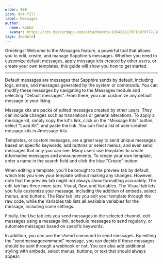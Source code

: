 ```yaml
---
order: 900
icon: dot-fill
label: Messages
author:
  name: Robbe
  avatar: https://cdn.discordapp.com/attachments/1034201179716079777/1084940308686589992/Robbe.png
tags: [module]
---
```


Greetings! Welcome to the Messages feature, a powerful tool that allows you to edit, create, and manage Sapphire's messages. Whether you need to customize default messages, apply message kits created by other users, or create your own templates, this guide will show you how to get started.

---

Default messages are messages that Sapphire sends by default, including logs, errors, and messages generated by the system or commands. You can modify these messages by navigating to the Messages module and selecting "Default messages". From there, you can customize any default message to your liking.

Message kits are packs of edited messages created by other users. They can include changes such as translations or general alterations. To apply a message kit, simply copy the kit's link, click on the "Message Kits" button, select "Load Kit", and paste the link. You can find a list of user-created message kits in #message-kits.

Templates, or custom messages, are a great way to send unique messages based on specific keywords, add buttons or select menus, and even send messages that only you can see. Many users use templates to create informative messages and announcements. To create your own template, enter a name in the search field and click the blue "Create" button.

When editing a template, you'll be brought to the preview tab by default, which lets you view your template without making any changes. However, note that the preview tab might not always show formatting accurately. The edit tab has three more tabs: Visual, Raw, and Variables. The Visual tab lets you fully customize your message, including the addition of embeds, select menus, and buttons. The Raw tab lets you edit your template through the raw code, while the Variables tab lists all available variables for the message, including some settings.

Finally, the Use tab lets you send messages in the selected channel, edit messages using a message link, schedule messages to send regularly, or automate messages based on specific keywords.

In addition, you can use the s!send command to send messages. By editing the "sendmessagecommand" message, you can decide if these messages should be sent through a webhook or not. You can also add additional styling with embeds, select menus, buttons, or text that should always appear.